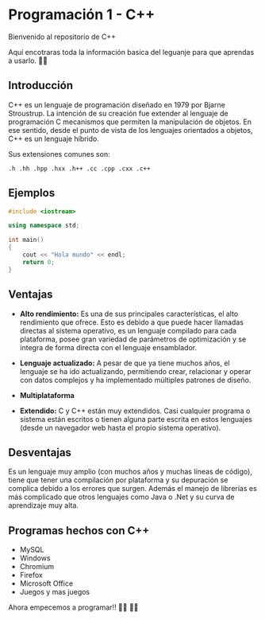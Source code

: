 # Programación 1 - C++

Bienvenido al repositorio de C++ 

Aquí encotraras toda la información basica del leguanje para que aprendas a usarlo. 👨‍🏫

## Introducción
C++ es un lenguaje de programación diseñado en 1979 por Bjarne Stroustrup. La intención de su creación fue extender al lenguaje de programación C mecanismos que permiten la manipulación de objetos. En ese sentido, desde el punto de vista de los lenguajes orientados a objetos, C++ es un lenguaje híbrido.

Sus extensiones comunes son: 
```
.h .hh .hpp .hxx .h++ .cc .cpp .cxx .c++
```

## Ejemplos
```cpp
#include <iostream>

using namespace std;

int main()
{
    cout << "Hola mundo" << endl;
    return 0;
}
```

## Ventajas
- **Alto rendimiento:** Es una de sus principales características, el alto rendimiento que ofrece. Esto es debido a que puede hacer llamadas directas al sistema operativo, es un lenguaje compilado para cada plataforma, posee gran variedad de parámetros de optimización y se integra de forma directa con el lenguaje ensamblador.

- **Lenguaje actualizado:** A pesar de que ya tiene muchos años, el lenguaje se ha ido actualizando, permitiendo crear, relacionar y operar con datos complejos y ha implementado múltiples patrones de diseño.

- **Multiplataforma**

- **Extendido:** C y C++ están muy extendidos. Casi cualquier programa o sistema están escritos o tienen alguna parte escrita en estos lenguajes (desde un navegador web hasta el propio sistema operativo).


## Desventajas
Es un lenguaje muy amplio (con muchos años y muchas líneas de código), tiene que tener una compilación por plataforma y su depuración se complica debido a los errores que surgen. Además el manejo de librerías es más complicado que otros lenguajes como Java o .Net y su curva de aprendizaje muy alta.

## Programas hechos con C++
- MySQL
- Windows
- Chromium
- Firefox
- Microsoft Office
- Juegos y mas juegos

Ahora empecemos a programar!! 👨‍💻 👩‍💻
